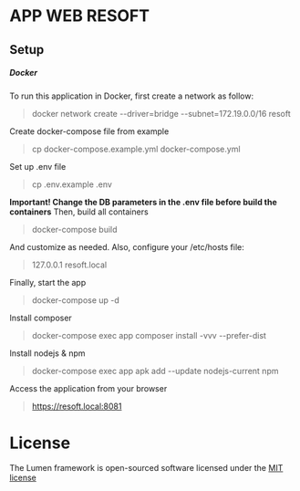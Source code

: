 # APP WEB RESOFT

## Setup

##### Docker

To run this application in Docker, first create a network as follow:
> docker network create --driver=bridge --subnet=172.19.0.0/16  resoft

Create docker-compose file from example
> cp docker-compose.example.yml docker-compose.yml

Set up .env file
> cp .env.example .env

**Important! Change the DB parameters in the .env file before build the containers**
Then, build all containers
> docker-compose build


And customize as needed. Also, configure your /etc/hosts file:
> 127.0.0.1   resoft.local


Finally, start the app
> docker-compose up -d

Install composer
> docker-compose exec app composer install -vvv --prefer-dist

Install nodejs & npm
> docker-compose exec app apk add --update nodejs-current npm


Access the application from your browser
> https://resoft.local:8081


# License

The Lumen framework is open-sourced software licensed under the [MIT license](http://opensource.org/licenses/MIT)
